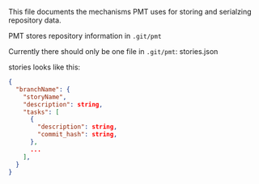 This file documents the mechanisms PMT uses for storing and serialzing repository data.

PMT stores repository information in `.git/pmt`

Currently there should only be one file in `.git/pmt`: stories.json

stories looks like this:

```json
{
  "branchName": {
    "storyName",
    "description": string,
    "tasks": [
      {
        "description": string,
        "commit_hash": string,
      },
      ...
    ],
  }
}
```